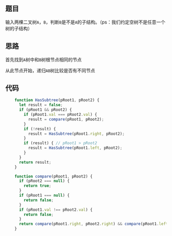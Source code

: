 ## 题目

输入两棵二叉树`A`，`B`，判断`B`是不是`A`的子结构。（ps：我们约定空树不是任意一个树的子结构）

## 思路

首先找到`A`树中和`B`树根节点相同的节点

从此节点开始，递归`AB`树比较是否有不同节点

## 代码

```js
    function HasSubtree(pRoot1, pRoot2) {
      let result = false;
      if (pRoot1 && pRoot2) {
        if (pRoot1.val === pRoot2.val) {
          result = compare(pRoot1, pRoot2);
        }
        if (!result) {
          result = HasSubtree(pRoot1.right, pRoot2);
        }
        if (result) { // pRoot1 > pRoot2
          result = HasSubtree(pRoot1.left, pRoot2);
        }
      }
      return result;
    }

    function compare(pRoot1, pRoot2) {
      if (pRoot2 === null) {
        return true;
      }
      if (pRoot1 === null) {
        return false;
      }
      if (pRoot1.val !== pRoot2.val) {
        return false;
      }
      return compare(pRoot1.right, pRoot2.right) && compare(pRoot1.left, pRoot2.left);
    }
```
